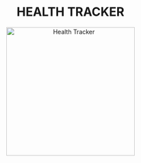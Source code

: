 <h1 align = center>HEALTH TRACKER</h1>

<p align = center>
<img src="https://s-media-cache-ak0.pinimg.com/236x/9d/dc/f3/9ddcf3e9cf22bcdaefa21783d5f3cd60.jpg" alt="Health Tracker" style="width: 300px;"/>
</p>
